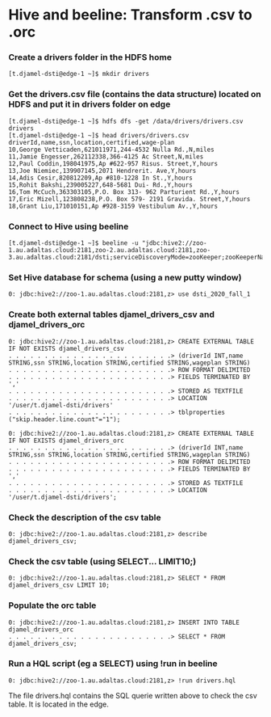 # Hive and beeline: Transform .csv to .orc  

### Create a drivers folder in the HDFS home  
```
[t.djamel-dsti@edge-1 ~]$ mkdir drivers   
```

### Get the drivers.csv file (contains the data structure) located on HDFS and put it in drivers folder on edge  
```
[t.djamel-dsti@edge-1 ~]$ hdfs dfs -get /data/drivers/drivers.csv drivers  
[t.djamel-dsti@edge-1 ~]$ head drivers/drivers.csv  
driverId,name,ssn,location,certified,wage-plan
10,George Vetticaden,621011971,244-4532 Nulla Rd.,N,miles
11,Jamie Engesser,262112338,366-4125 Ac Street,N,miles
12,Paul Coddin,198041975,Ap #622-957 Risus. Street,Y,hours
13,Joe Niemiec,139907145,2071 Hendrerit. Ave,Y,hours
14,Adis Cesir,820812209,Ap #810-1228 In St.,Y,hours
15,Rohit Bakshi,239005227,648-5681 Dui- Rd.,Y,hours
16,Tom McCuch,363303105,P.O. Box 313- 962 Parturient Rd.,Y,hours
17,Eric Mizell,123808238,P.O. Box 579- 2191 Gravida. Street,Y,hours
18,Grant Liu,171010151,Ap #928-3159 Vestibulum Av.,Y,hours
```

### Connect to Hive using beeline  
```
[t.djamel-dsti@edge-1 ~]$ beeline -u "jdbc:hive2://zoo-1.au.adaltas.cloud:2181,zoo-2.au.adaltas.cloud:2181,zoo-3.au.adaltas.cloud:2181/dsti;serviceDiscoveryMode=zooKeeper;zooKeeperNamespace=hiveserver2;"    
```

### Set Hive database for schema (using a new putty window)   
```
0: jdbc:hive2://zoo-1.au.adaltas.cloud:2181,z> use dsti_2020_fall_1    
```

### Create both external tables djamel_drivers_csv and djamel_drivers_orc    
```
0: jdbc:hive2://zoo-1.au.adaltas.cloud:2181,z> CREATE EXTERNAL TABLE IF NOT EXISTS djamel_drivers_csv
. . . . . . . . . . . . . . . . . . . . . . .> (driverId INT,name STRING,ssn STRING,location STRING,certified STRING,wageplan STRING)
. . . . . . . . . . . . . . . . . . . . . . .> ROW FORMAT DELIMITED
. . . . . . . . . . . . . . . . . . . . . . .> FIELDS TERMINATED BY ','
. . . . . . . . . . . . . . . . . . . . . . .> STORED AS TEXTFILE
. . . . . . . . . . . . . . . . . . . . . . .> LOCATION '/user/t.djamel-dsti/drivers'
. . . . . . . . . . . . . . . . . . . . . . .> tblproperties ("skip.header.line.count"="1");

0: jdbc:hive2://zoo-1.au.adaltas.cloud:2181,z> CREATE EXTERNAL TABLE IF NOT EXISTS djamel_drivers_orc
. . . . . . . . . . . . . . . . . . . . . . .> (driverId INT,name STRING,ssn STRING,location STRING,certified STRING,wageplan STRING)
. . . . . . . . . . . . . . . . . . . . . . .> ROW FORMAT DELIMITED
. . . . . . . . . . . . . . . . . . . . . . .> FIELDS TERMINATED BY ','
. . . . . . . . . . . . . . . . . . . . . . .> STORED AS TEXTFILE
. . . . . . . . . . . . . . . . . . . . . . .> LOCATION '/user/t.djamel-dsti/drivers';
```

### Check the description of the csv table
```
0: jdbc:hive2://zoo-1.au.adaltas.cloud:2181,z> describe djamel_drivers_csv;
```

### Check the csv table (using SELECT... LIMIT10;)     
```
0: jdbc:hive2://zoo-1.au.adaltas.cloud:2181,z> SELECT * FROM djamel_drivers_csv LIMIT 10;     
```

### Populate the orc table   
```
0: jdbc:hive2://zoo-1.au.adaltas.cloud:2181,z> INSERT INTO TABLE djamel_drivers_orc        
. . . . . . . . . . . . . . . . . . . . . . .> SELECT * FROM djamel_drivers_csv;
```

### Run a HQL script (eg a SELECT) using !run in beeline   

```
0: jdbc:hive2://zoo-1.au.adaltas.cloud:2181,z> !run drivers.hql
```
The file drivers.hql contains the SQL querie written above to check the csv table. It is located in the edge.
